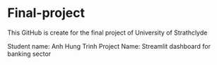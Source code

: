 # Final-project
This GitHub is create for the final project of University of Strathclyde 

Student name: Anh Hung Trinh
Project Name: Streamlit dashboard for banking sector
